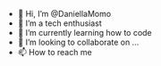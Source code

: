 - 👋 Hi, I’m @DaniellaMomo
- 👀 I’m a tech enthusiast
- 🌱 I’m currently learning how to code 
- 💞️ I’m looking to collaborate on ...
- 📫 How to reach me

<!---
DaniellaMomo/DaniellaMomo is a ✨ special ✨ repository because its `README.md` (this file) appears on your GitHub profile.
You can click the Preview link to take a look at your changes.
--->
